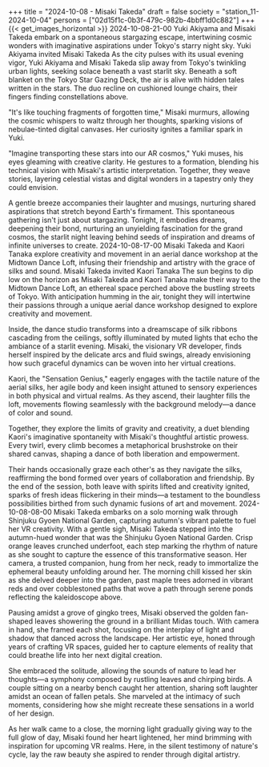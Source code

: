 +++
title = "2024-10-08 - Misaki Takeda"
draft = false
society = "station_11-2024-10-04"
persons = ["02d15f1c-0b3f-479c-982b-4bbff1d0c882"]
+++
{{< get_images_horizontal >}}
2024-10-08-21-00
Yuki Akiyama and Misaki Takeda embark on a spontaneous stargazing escape, intertwining cosmic wonders with imaginative aspirations under Tokyo's starry night sky.
Yuki Akiyama invited Misaki Takeda
As the city pulses with its usual evening vigor, Yuki Akiyama and Misaki Takeda slip away from Tokyo's twinkling urban lights, seeking solace beneath a vast starlit sky. Beneath a soft blanket on the Tokyo Star Gazing Deck, the air is alive with hidden tales written in the stars. The duo recline on cushioned lounge chairs, their fingers finding constellations above.

"It's like touching fragments of forgotten time," Misaki murmurs, allowing the cosmic whispers to waltz through her thoughts, sparking visions of nebulae-tinted digital canvases. Her curiosity ignites a familiar spark in Yuki.

"Imagine transporting these stars into our AR cosmos," Yuki muses, his eyes gleaming with creative clarity. He gestures to a formation, blending his technical vision with Misaki's artistic interpretation. Together, they weave stories, layering celestial vistas and digital wonders in a tapestry only they could envision.

A gentle breeze accompanies their laughter and musings, nurturing shared aspirations that stretch beyond Earth's firmament. This spontaneous gathering isn't just about stargazing. Tonight, it embodies dreams, deepening their bond, nurturing an unyielding fascination for the grand cosmos, the starlit night leaving behind seeds of inspiration and dreams of infinite universes to create.
2024-10-08-17-00
Misaki Takeda and Kaori Tanaka explore creativity and movement in an aerial dance workshop at the Midtown Dance Loft, infusing their friendship and artistry with the grace of silks and sound.
Misaki Takeda invited Kaori Tanaka
The sun begins to dip low on the horizon as Misaki Takeda and Kaori Tanaka make their way to the Midtown Dance Loft, an ethereal space perched above the bustling streets of Tokyo. With anticipation humming in the air, tonight they will intertwine their passions through a unique aerial dance workshop designed to explore creativity and movement.

Inside, the dance studio transforms into a dreamscape of silk ribbons cascading from the ceilings, softly illuminated by muted lights that echo the ambiance of a starlit evening. Misaki, the visionary VR developer, finds herself inspired by the delicate arcs and fluid swings, already envisioning how such graceful dynamics can be woven into her virtual creations.

Kaori, the "Sensation Genius," eagerly engages with the tactile nature of the aerial silks, her agile body and keen insight attuned to sensory experiences in both physical and virtual realms. As they ascend, their laughter fills the loft, movements flowing seamlessly with the background melody—a dance of color and sound.

Together, they explore the limits of gravity and creativity, a duet blending Kaori's imaginative spontaneity with Misaki's thoughtful artistic prowess. Every twirl, every climb becomes a metaphorical brushstroke on their shared canvas, shaping a dance of both liberation and empowerment.

Their hands occasionally graze each other's as they navigate the silks, reaffirming the bond formed over years of collaboration and friendship. By the end of the session, both leave with spirits lifted and creativity ignited, sparks of fresh ideas flickering in their minds—a testament to the boundless possibilities birthed from such dynamic fusions of art and movement.
2024-10-08-08-00
Misaki Takeda embarks on a solo morning walk through Shinjuku Gyoen National Garden, capturing autumn's vibrant palette to fuel her VR creativity.
With a gentle sigh, Misaki Takeda stepped into the autumn-hued wonder that was the Shinjuku Gyoen National Garden. Crisp orange leaves crunched underfoot, each step marking the rhythm of nature as she sought to capture the essence of this transformative season. Her camera, a trusted companion, hung from her neck, ready to immortalize the ephemeral beauty unfolding around her. The morning chill kissed her skin as she delved deeper into the garden, past maple trees adorned in vibrant reds and over cobblestoned paths that wove a path through serene ponds reflecting the kaleidoscope above. 

Pausing amidst a grove of gingko trees, Misaki observed the golden fan-shaped leaves showering the ground in a brilliant Midas touch. With camera in hand, she framed each shot, focusing on the interplay of light and shadow that danced across the landscape. Her artistic eye, honed through years of crafting VR spaces, guided her to capture elements of reality that could breathe life into her next digital creation.

She embraced the solitude, allowing the sounds of nature to lead her thoughts—a symphony composed by rustling leaves and chirping birds. A couple sitting on a nearby bench caught her attention, sharing soft laughter amidst an ocean of fallen petals. She marveled at the intimacy of such moments, considering how she might recreate these sensations in a world of her design.

As her walk came to a close, the morning light gradually giving way to the full glow of day, Misaki found her heart lightened, her mind brimming with inspiration for upcoming VR realms. Here, in the silent testimony of nature's cycle, lay the raw beauty she aspired to render through digital artistry.
